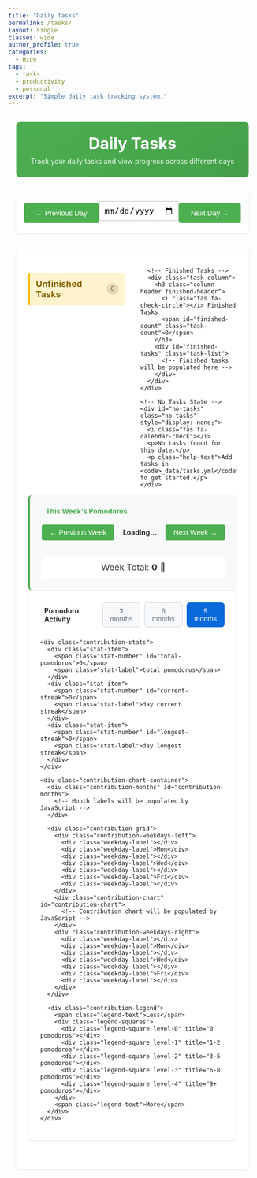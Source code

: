 ```yaml
---
title: "Daily Tasks"
permalink: /tasks/
layout: single
classes: wide
author_profile: true
categories:
  - Hide
tags:
  - tasks
  - productivity
  - personal
excerpt: "Simple daily task tracking system."
---
```


<div class="tasks-container">
  <div class="tasks-header">
    <h1><i class="fas fa-tasks"></i> Daily Tasks</h1>
    <p>Track your daily tasks and view progress across different days</p>
  </div>

  <!-- Date Navigation -->
  <div class="date-nav">
    <button id="prev-day" class="nav-btn">← Previous Day</button>
    <div class="date-selector">
      <input type="date" id="date-picker" class="date-input">
      <div id="current-date" class="date-display"></div>
    </div>
    <button id="next-day" class="nav-btn">Next Day →</button>
  </div>

  <!-- Tasks Display -->
  <div class="tasks-content">
    <div class="tasks-columns">
      <!-- Unfinished Tasks -->
      <div class="task-column">
        <h3 class="column-header unfinished-header">
          <i class="fas fa-clock"></i> Unfinished Tasks
          <span id="unfinished-count" class="task-count">0</span>
        </h3>
        <div id="unfinished-tasks" class="task-list">
          <!-- Unfinished tasks will be populated here -->
        </div>
      </div>

      <!-- Finished Tasks -->
      <div class="task-column">
        <h3 class="column-header finished-header">
          <i class="fas fa-check-circle"></i> Finished Tasks
          <span id="finished-count" class="task-count">0</span>
        </h3>
        <div id="finished-tasks" class="task-list">
          <!-- Finished tasks will be populated here -->
        </div>
      </div>
    </div>

    <!-- No Tasks State -->
    <div id="no-tasks" class="no-tasks" style="display: none;">
      <i class="fas fa-calendar-check"></i>
      <p>No tasks found for this date.</p>
      <p class="help-text">Add tasks in <code>_data/tasks.yml</code> to get started.</p>
    </div>
  </div>

  <!-- Weekly Pomodoro Summary -->
  <div class="weekly-summary">
    <h4><i class="fas fa-chart-bar"></i> This Week's Pomodoros</h4>
    <div class="week-navigation">
      <button id="prev-week" class="week-nav-btn">← Previous Week</button>
      <span id="week-range" class="week-range-text">Loading...</span>
      <button id="next-week" class="week-nav-btn">Next Week →</button>
    </div>
    <div class="week-grid" id="week-pomodoro-grid">
      <!-- Weekly pomodoro grid will be populated by JavaScript -->
    </div>
    <div class="week-total">
      <span>Week Total: <strong id="week-total-count">0</strong> 🍅</span>
    </div>
  </div>

  <!-- Pomodoro Contribution Chart -->
  <div class="contribution-summary">
    <div class="contribution-header">
      <h4><i class="fas fa-calendar-alt"></i> Pomodoro Activity</h4>
      <div class="contribution-controls">
        <button id="period-3m" class="period-btn" data-months="3">3 months</button>
        <button id="period-6m" class="period-btn" data-months="6">6 months</button>
        <button id="period-9m" class="period-btn active" data-months="9">9 months</button>
      </div>
    </div>
    
    <div class="contribution-stats">
      <div class="stat-item">
        <span class="stat-number" id="total-pomodoros">0</span>
        <span class="stat-label">total pomodoros</span>
      </div>
      <div class="stat-item">
        <span class="stat-number" id="current-streak">0</span>
        <span class="stat-label">day current streak</span>
      </div>
      <div class="stat-item">
        <span class="stat-number" id="longest-streak">0</span>
        <span class="stat-label">day longest streak</span>
      </div>
    </div>
    
    <div class="contribution-chart-container">
      <div class="contribution-months" id="contribution-months">
        <!-- Month labels will be populated by JavaScript -->
      </div>
      
      <div class="contribution-grid">
        <div class="contribution-weekdays-left">
          <div class="weekday-label"></div>
          <div class="weekday-label">Mon</div>
          <div class="weekday-label"></div>
          <div class="weekday-label">Wed</div>
          <div class="weekday-label"></div>
          <div class="weekday-label">Fri</div>
          <div class="weekday-label"></div>
        </div>
        <div class="contribution-chart" id="contribution-chart">
          <!-- Contribution chart will be populated by JavaScript -->
        </div>
        <div class="contribution-weekdays-right">
          <div class="weekday-label"></div>
          <div class="weekday-label">Mon</div>
          <div class="weekday-label"></div>
          <div class="weekday-label">Wed</div>
          <div class="weekday-label"></div>
          <div class="weekday-label">Fri</div>
          <div class="weekday-label"></div>
        </div>
      </div>
      
      <div class="contribution-legend">
        <span class="legend-text">Less</span>
        <div class="legend-squares">
          <div class="legend-square level-0" title="0 pomodoros"></div>
          <div class="legend-square level-1" title="1-2 pomodoros"></div>
          <div class="legend-square level-2" title="3-5 pomodoros"></div>
          <div class="legend-square level-3" title="6-8 pomodoros"></div>
          <div class="legend-square level-4" title="9+ pomodoros"></div>
        </div>
        <span class="legend-text">More</span>
      </div>
    </div>
  </div>
</div>

<script>
  // Inject Jekyll tasks data into JavaScript
  window.tasksData = {{ site.data.tasks | jsonify }};
</script>

<script src="{{ '/assets/js/task-manager.js' | relative_url }}"></script>

<style>
/* Simple Task Manager Styles */
.tasks-container {
  max-width: 900px;
  margin: 0 auto;
  padding: 1rem;
}

.tasks-header {
  text-align: center;
  margin-bottom: 2rem;
  padding: 1.5rem;
  background: linear-gradient(135deg, #4CAF50 0%, #45a049 100%);
  color: white;
  border-radius: 8px;
}

.tasks-header h1 {
  margin: 0 0 0.5rem 0;
  font-size: 2rem;
}

.tasks-header p {
  margin: 0;
  opacity: 0.9;
}

/* Date Navigation */
.date-nav {
  display: flex;
  justify-content: space-between;
  align-items: center;
  margin-bottom: 2rem;
  padding: 1rem;
  background: white;
  border-radius: 8px;
  box-shadow: 0 2px 4px rgba(0,0,0,0.1);
}

.nav-btn {
  padding: 0.75rem 1.5rem;
  background: #4CAF50;
  color: white;
  border: none;
  border-radius: 4px;
  cursor: pointer;
  font-size: 0.9rem;
  transition: background 0.3s ease;
}

.nav-btn:hover {
  background: #45a049;
}

.date-selector {
  display: flex;
  flex-direction: column;
  align-items: center;
  gap: 0.5rem;
}

.date-input {
  padding: 0.5rem;
  border: 2px solid #ddd;
  border-radius: 4px;
  font-size: 1rem;
}

.date-display {
  font-weight: bold;
  color: #333;
  font-size: 1.1rem;
}

/* Tasks Content */
.tasks-content {
  background: white;
  border-radius: 8px;
  padding: 1.5rem;
  box-shadow: 0 2px 4px rgba(0,0,0,0.1);
  margin-bottom: 2rem;
}

.tasks-columns {
  display: grid;
  grid-template-columns: 1fr 1fr;
  gap: 2rem;
}

.task-column {
  min-height: 200px;
}

.column-header {
  display: flex;
  align-items: center;
  justify-content: space-between;
  margin-bottom: 1rem;
  padding: 0.75rem;
  border-radius: 4px;
  font-size: 1.1rem;
}

.unfinished-header {
  background: #fff3cd;
  color: #856404;
  border-left: 4px solid #ffc107;
}

.finished-header {
  background: #d4edda;
  color: #155724;
  border-left: 4px solid #28a745;
}

.task-count {
  background: rgba(0,0,0,0.1);
  padding: 0.25rem 0.5rem;
  border-radius: 12px;
  font-size: 0.8rem;
  font-weight: normal;
}

.task-list {
  min-height: 150px;
}

.task-item {
  display: flex;
  align-items: center;
  padding: 0.75rem;
  margin-bottom: 0.5rem;
  background: #f8f9fa;
  border-radius: 4px;
  border-left: 3px solid transparent;
  transition: all 0.3s ease;
}

.task-item:hover {
  background: #e9ecef;
  transform: translateX(2px);
}

.task-icon {
  margin-right: 0.75rem;
  font-size: 1.2rem;
}

.unfinished-task {
  border-left-color: #ffc107;
}

.unfinished-task .task-icon {
  color: #ffc107;
}

.finished-task {
  border-left-color: #28a745;
}

.finished-task .task-icon {
  color: #28a745;
}

.task-content {
  flex: 1;
  display: flex;
  flex-direction: column;
  gap: 0.5rem;
}

.task-text {
  font-size: 0.95rem;
  line-height: 1.4;
}

.finished-task .task-text {
  text-decoration: line-through;
  opacity: 0.7;
}

.pomodoro-info {
  display: flex;
  align-items: center;
  gap: 1rem;
}

.pomodoro-count {
  font-size: 0.85rem;
  font-weight: bold;
  color: #666;
  min-width: 80px;
}

.pomodoro-progress {
  flex: 1;
  height: 8px;
  background: #e9ecef;
  border-radius: 4px;
  overflow: hidden;
  max-width: 150px;
}

.progress-bar {
  height: 100%;
  background: linear-gradient(90deg, #28a745 0%, #20c997 100%);
  transition: width 0.3s ease;
}

.unfinished-task .progress-bar {
  background: linear-gradient(90deg, #ffc107 0%, #fd7e14 100%);
}

/* Daily Pomodoro Summary */
.daily-pomodoro-summary {
  background: linear-gradient(135deg, #667eea 0%, #764ba2 100%);
  color: white;
  padding: 1.5rem;
  border-radius: 8px;
  margin-bottom: 1.5rem;
  text-align: center;
}

.daily-pomodoro-summary h3 {
  margin: 0 0 1rem 0;
  font-size: 1.2rem;
}

.daily-pomodoro-info {
  display: flex;
  align-items: center;
  justify-content: center;
  gap: 1rem;
}

.daily-count {
  font-size: 1.1rem;
  font-weight: bold;
  min-width: 120px;
}

.daily-progress {
  width: 200px;
  height: 12px;
  background: rgba(255,255,255,0.3);
  border-radius: 6px;
  overflow: hidden;
}

.daily-progress-bar {
  height: 100%;
  background: linear-gradient(90deg, #28a745 0%, #20c997 100%);
  transition: width 0.5s ease;
  border-radius: 6px;
}

/* No Tasks State */
.no-tasks {
  text-align: center;
  padding: 3rem 2rem;
  color: #666;
}

.no-tasks i {
  font-size: 3rem;
  margin-bottom: 1rem;
  color: #ccc;
}

.help-text {
  font-size: 0.9rem;
  margin-top: 1rem;
}

/* Weekly Summary */
.weekly-summary {
  background: #f8f9fa;
  border-radius: 8px;
  padding: 1.5rem;
  border-left: 4px solid #4CAF50;
}

.weekly-summary h4 {
  margin-top: 0;
  color: #4CAF50;
  display: flex;
  align-items: center;
  gap: 0.5rem;
}

.week-navigation {
  display: flex;
  justify-content: space-between;
  align-items: center;
  margin: 1rem 0;
}

.week-nav-btn {
  background: #4CAF50;
  color: white;
  border: none;
  padding: 0.5rem 1rem;
  border-radius: 4px;
  cursor: pointer;
  font-size: 0.9rem;
  transition: background 0.3s ease;
}

.week-nav-btn:hover {
  background: #45a049;
}

.week-range-text {
  font-weight: bold;
  color: #333;
}

.week-grid {
  display: grid;
  grid-template-columns: repeat(7, 1fr);
  gap: 0.5rem;
  margin: 1rem 0;
}

.week-day {
  background: white;
  border-radius: 6px;
  padding: 0.75rem 0.5rem;
  text-align: center;
  border: 1px solid #e9ecef;
  transition: all 0.3s ease;
}

.week-day:hover {
  transform: translateY(-2px);
  box-shadow: 0 4px 8px rgba(0,0,0,0.1);
}

.week-day.today {
  border-color: #4CAF50;
  background: #f1f8e9;
}

.day-name {
  font-size: 0.8rem;
  font-weight: bold;
  color: #666;
  margin-bottom: 0.25rem;
}

.day-date {
  font-size: 0.75rem;
  color: #999;
  margin-bottom: 0.5rem;
}

.day-pomodoros {
  font-size: 1.2rem;
  font-weight: bold;
  color: #4CAF50;
  display: flex;
  align-items: center;
  justify-content: center;
  gap: 0.25rem;
}

.day-bar {
  width: 100%;
  height: 8px;
  background: #e9ecef;
  border-radius: 4px;
  margin-top: 0.5rem;
  overflow: hidden;
}

.day-bar-fill {
  height: 100%;
  background: linear-gradient(90deg, #4CAF50, #81C784);
  transition: width 0.5s ease;
}

.week-total {
  text-align: center;
  margin-top: 1rem;
  padding: 0.75rem;
  background: white;
  border-radius: 6px;
  font-size: 1.1rem;
  color: #333;
}

/* Responsive Design */
@media (max-width: 768px) {
  .date-nav {
    flex-direction: column;
    gap: 1rem;
  }
  
  .tasks-columns {
    grid-template-columns: 1fr;
    gap: 1.5rem;
  }
  
  .nav-btn {
    width: 100%;
    max-width: 200px;
  }
  
  .column-header {
    font-size: 1rem;
  }
  
  .task-item {
    padding: 0.5rem;
  }
  
  /* Weekly grid responsive */
  .week-grid {
    grid-template-columns: repeat(7, 1fr);
    gap: 0.25rem;
  }
  
  .week-day {
    padding: 0.5rem 0.25rem;
  }
  
  .day-name {
    font-size: 0.7rem;
  }
  
  .day-date {
    font-size: 0.65rem;
  }
  
  .day-pomodoros {
    font-size: 1rem;
  }
  
  .week-navigation {
    flex-direction: column;
    gap: 0.5rem;
  }
  
  .week-nav-btn {
    width: 100%;
    max-width: 150px;
  }
}

@media (max-width: 480px) {
  .week-grid {
    grid-template-columns: repeat(7, minmax(40px, 1fr));
    gap: 0.125rem;
  }
  
  .week-day {
    padding: 0.375rem 0.125rem;
  }
  
  .day-name {
    font-size: 0.6rem;
  }
  
  .day-date {
    font-size: 0.55rem;
    margin-bottom: 0.25rem;
  }
  
  .day-pomodoros {
    font-size: 0.9rem;
  }
  
  .day-bar {
    height: 6px;
    margin-top: 0.25rem;
  }
  
  .weekly-summary {
    padding: 1rem;
  }
  
  .weekly-summary h4 {
    font-size: 1rem;
  }
}

/* Contribution Chart Styles */
.contribution-summary {
  background: white;
  border-radius: 8px;
  padding: 1.5rem;
  margin-bottom: 2rem;
  border: 1px solid #e1e4e8;
}

.contribution-header {
  display: flex;
  justify-content: space-between;
  align-items: center;
  margin-bottom: 1.5rem;
}

.contribution-header h4 {
  margin: 0;
  color: #24292e;
  display: flex;
  align-items: center;
  gap: 0.5rem;
}

.contribution-controls {
  display: flex;
  gap: 0.5rem;
}

.period-btn {
  background: #f6f8fa;
  border: 1px solid #d0d7de;
  border-radius: 6px;
  padding: 0.5rem 0.75rem;
  font-size: 0.875rem;
  cursor: pointer;
  transition: all 0.2s ease;
  color: #656d76;
}

.period-btn:hover {
  background: #f3f4f6;
  border-color: #c4c9d0;
}

.period-btn.active {
  background: #0969da;
  border-color: #0969da;
  color: white;
}

.contribution-stats {
  display: flex;
  gap: 2rem;
  margin-bottom: 1.5rem;
  padding: 1rem;
  background: #f6f8fa;
  border-radius: 6px;
}

.stat-item {
  display: flex;
  flex-direction: column;
  align-items: center;
  text-align: center;
}

.stat-number {
  font-size: 1.5rem;
  font-weight: bold;
  color: #24292e;
  line-height: 1;
}

.stat-label {
  font-size: 0.75rem;
  color: #656d76;
  margin-top: 0.25rem;
}

.contribution-chart-container {
  position: relative;
}

.contribution-chart {
  display: grid;
  gap: 3px;
  padding: 1rem;
  background: #f6f8fa;
  border-radius: 6px;
  margin-bottom: 1rem;
  overflow-x: auto;
  min-height: 120px;
}

.contribution-day {
  width: 14px;
  height: 14px;
  border-radius: 2px;
  cursor: pointer;
  position: relative;
}

/* Contribution levels with GitHub-style colors */
.contribution-day.level-0 {
  background-color: #ebedf0;
}

.contribution-day.level-1 {
  background-color: #9be9a8;
}

.contribution-day.level-2 {
  background-color: #40c463;
}

.contribution-day.level-3 {
  background-color: #30a14e;
}

.contribution-day.level-4 {
  background-color: #216e39;
}

.contribution-legend {
  display: flex;
  align-items: center;
  justify-content: flex-end;
  gap: 0.5rem;
  font-size: 0.75rem;
  color: #656d76;
}

.legend-text {
  font-size: 0.75rem;
}

.legend-squares {
  display: flex;
  gap: 2px;
}

.legend-square {
  width: 14px;
  height: 14px;
  border-radius: 2px;
}

.legend-square.level-0 {
  background-color: #ebedf0;
}

.legend-square.level-1 {
  background-color: #9be9a8;
}

.legend-square.level-2 {
  background-color: #40c463;
}

.legend-square.level-3 {
  background-color: #30a14e;
}

.legend-square.level-4 {
  background-color: #216e39;
}

/* Tooltip for contribution chart */
.contribution-tooltip {
  position: absolute;
  background: #24292f;
  color: #f0f6fc;
  padding: 0.5rem 0.75rem;
  border-radius: 6px;
  font-size: 0.75rem;
  z-index: 1000;
  pointer-events: none;
  white-space: nowrap;
  box-shadow: 0 8px 24px rgba(140, 149, 159, 0.2);
  border: 1px solid #30363d;
  line-height: 1.5;
}

.contribution-tooltip::after {
  content: '';
  position: absolute;
  top: 100%;
  left: 50%;
  transform: translateX(-50%);
  border: 5px solid transparent;
  border-top-color: #24292f;
}

.contribution-tooltip.tooltip-below::after {
  top: -10px;
  border-top-color: transparent;
  border-bottom-color: #24292f;
}


/* Month labels */
.contribution-months {
  margin-bottom: 0.5rem;
  font-size: 0.75rem;
  color: #656d76;
}

.month-label {
  font-size: 0.75rem;
  color: #656d76;
  text-align: left;
  height: 15px;
  display: flex;
  align-items: center;
}

/* Weekday labels */
.contribution-weekdays-left,
.contribution-weekdays-right {
  display: grid;
  grid-template-rows: repeat(7, 14px);
  gap: 3px;
  padding: 0;
  align-items: center;
}

.contribution-weekdays-left {
  margin-right: 0.5rem;
}

.contribution-weekdays-right {
  margin-left: 0.5rem;
}

.weekday-label {
  font-size: 0.75rem;
  color: #656d76;
  line-height: 14px;
  height: 14px;
  display: flex;
  align-items: center;
  width: 30px;
}

.contribution-weekdays-left .weekday-label {
  text-align: right;
  justify-content: flex-end;
  padding-right: 0.5rem;
}

.contribution-weekdays-right .weekday-label {
  text-align: left;
  justify-content: flex-start;
  padding-left: 0.5rem;
}

.contribution-grid {
  display: flex;
  align-items: flex-start;
}

/* Loading State */
.loading {
  text-align: center;
  padding: 2rem;
  color: #666;
}

.loading i {
  font-size: 2rem;
  animation: spin 1s linear infinite;
}

@keyframes spin {
  0% { transform: rotate(0deg); }
  100% { transform: rotate(360deg); }
}

/* Responsive adjustments for contribution chart */
@media (max-width: 768px) {
  .contribution-header {
    flex-direction: column;
    gap: 1rem;
    align-items: stretch;
  }
  
  .contribution-controls {
    justify-content: center;
  }
  
  .period-btn {
    flex: 1;
  }
  
  .contribution-stats {
    flex-direction: column;
    gap: 1rem;
    text-align: center;
  }
  
  .stat-item {
    align-items: center;
  }
  
  .contribution-chart {
    grid-template-columns: repeat(auto-fit, minmax(8px, 1fr));
    gap: 2px;
    padding: 0.75rem;
  }
  
  .contribution-day {
    width: 10px;
    height: 10px;
  }
  
  .legend-square {
    width: 10px;
    height: 10px;
  }
}
</style>
